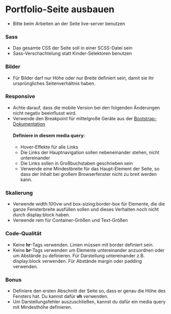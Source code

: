 # Portfolio-Seite ausbauen
- Bitte beim Arbeiten an der Seite live-server benutzen
### Sass
- Das gesamte CSS der Seite soll in einer SCSS-Datei sein
- Sass-Verschachtelung statt Kinder-Selektoren benutzen
### Bilder
- Für Bilder darf nur Höhe oder nur Breite definiert sein, damit sie ihr ursprüngliches Seitenverhältnis haben.
### Responsive
- Achte darauf, dass die mobile Version bei den folgenden Änderungen nicht negativ beeinflusst wird.
- Verwende den Breakpoint für mittelgroße Geräte aus der [Bootstrap-Dokumentation](https://getbootstrap.com/docs/4.3/layout/overview/#responsive-breakpoints)
  #### Definiere in diesem media query:
  - Hover-Effekte für alle Links
  - Die Links der Hauptnavigation sollen nebeneinander stehen, nicht untereinander
  - Die Links sollen in Großbuchstaben geschrieben sein
  - Verwende eine Mindestbreite für das Haupt-Element der Seite, so dass der Inhalt bei großem Browserfenster nicht zu breit werden kann.
### Skalierung
- Verwende width:100vw und box-sizing:border-box für Elemente, die die ganze Fensterbreite ausfüllen sollen und dieses Verhalten noch nicht durch display:block haben.
- Verwende rem für Container-Größen und Text-Größen
### Code-Qualität
- Keine **hr**-Tags verwenden. Linien müssen mit border definiert sein.
- Keine **br**-Tags verwenden um Elemente untereinander anzuordnen oder um Abstände zu definieren. Für Darstellung untereinander z.B. display:block verwenden. Für Abstände margin oder padding verwenden.
### Bonus
- Definiere den ersten Abschnitt der Seite so, dass er genau die Höhe des Fensters hat. Du kannst dafür **vh** verwenden.
- Um Darstellungsfehler auszuschließen, kannst du dafür ein media query mit Mindesthöhe definieren.
